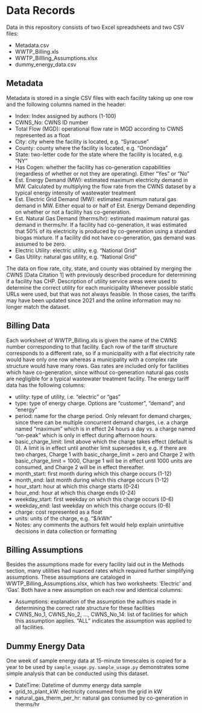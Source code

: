 # Data Records
Data in this repository consists of two Excel spreadsheets and two CSV files:
- Metadata.csv
-	WWTP_Billing.xls
-	WWTP_Billling_Assumptions.xlsx
- dummy_energy_data.csv

## Metadata
Metadata is stored in a single CSV files with each facility taking up one row and the following columns named in the header:
-	Index: Index assigned by authors (1-100)
-	CWNS_No: CWNS ID number
-	Total Flow (MGD): operational flow rate in MGD according to CWNS represented as a float
-	City: city where the facility is located, e.g. “Syracuse”
-	County: county where the facility is located, e.g. “Onondaga”
-	State: two-letter code for the state where the facility is located, e.g. “NY”
-	Has Cogen: whether the facility has co-generation capabilities (regardless of whether or not they are operating). Either “Yes” or “No”
-	Est. Energy Demand (MW): estimated maximum electricity demand in MW. Calculated by multiplying the flow rate from the CWNS dataset by a typical energy intensity of wastewater treatment
-	Est. Electric Grid Demand (MW): estimated maximum natural gas demand in MW. Either equal to or half of Est. Energy Demand depending on whether or not a facility has co-generation.
-	Est. Natural Gas Demand (therms/hr): estimated maximum natural gas demand in therms/hr. If a facility had co-generation, it was estimated that 50% of its electricity is produced by co-generation using a standard biogas mixture. If a facility did not have co-generation, gas demand was assumed to be zero.
-	Electric Utility: electric utility, e.g. “National Grid”
-	Gas Utility: natural gas utility, e.g. “National Grid”

The data on flow rate, city, state, and county was obtained by merging the CWNS [Data Citation 1] with previously described procedure for determining if a facility has CHP. Description of utility service areas were used to determine the correct utility for each municipality Whenever possible static URLs were used, but that was not always feasible. In those cases, the tariffs may have been updated since 2021 and the online information may no longer match the dataset.

## Billing Data
Each worksheet of WWTP_Billing.xls is given the name of the CWNS number corresponding to that facility. Each row of the tariff structure corresponds to a different rate, so if a municipality with a flat electricity rate would have only one row whereas a municipality with a complex rate structure would have many rows. Gas rates are included only for facilities which have co-generation, since without co-generation natural gas costs are negligible for a typical wastewater treatment facility. The energy tariff data has the following columns:
-	utility: type of utility, i.e. “electric” or “gas”
-	type: type of energy charge. Options are “customer”, “demand”, and “energy”
-	period: name for the charge period. Only relevant for demand charges, since there can be multiple concurrent demand charges, i.e. a charge named “maximum” which is in effect 24 hours a day vs. a charge named “on-peak” which is only in effect during afternoon hours.
-	basic_charge_limit: limit above which the charge takes effect (default is 0). A limit is in effect until another limit supersedes it, e.g. if there are two charges, Charge 1 with basic_charge_limit = zero and Charge 2 with basic_charge_limit = 1000, Charge 1 will be in effect until 1000 units are consumed, and Charge 2 will be in effect thereafter.
-	month_start: first month during which this charge occurs (1-12)
-	month_end: last month during which this charge occurs (1-12)
-	hour_start: hour at which this charge starts (0-24)
-	hour_end: hour at which this charge ends (0-24)
-	weekday_start: first weekday on which this charge occurs (0-6)
-	weekday_end: last weekday on which this charge occurs (0-6)
-	charge: cost represented as a float
-	units: units of the charge, e.g. “$/kWh”
-	Notes: any comments the authors felt would help explain unintuitive decisions in data collection or formatting

## Billing Assumptions
Besides the assumptions made for every facility laid out in the Methods section, many utilities had nuanced rates which required further simplifying assumptions. These assumptions are cataloged in WWTP_Billing_Assumptions.xlsx, which has two worksheets: ‘Electric’ and ‘Gas’. Both have a new assumption on each row and identical columns:
-	Assumptions: explanation of the assumption the authors made in determining the correct rate structure for these facilities
-	CWNS_No_1, CWNS_No_2, …, CWNS_No_14: list of facilities for which this assumption applies. “ALL” indicates the assumption was applied to all facilities.

## Dummy Energy Data
One week of sample energy data at 15-minute timescales is copied for a year to be used by `sample_usage.py`.
`sample_usage.py` demonstrates some simple analysis that can be conducted using this dataset.
-	DateTime: Datetime of dummy energy data sample
- grid_to_plant_kW: electricity consumed from the grid in kW
- natural_gas_therm_per_hr: natural gas consumed by co-generation in therms/hr

